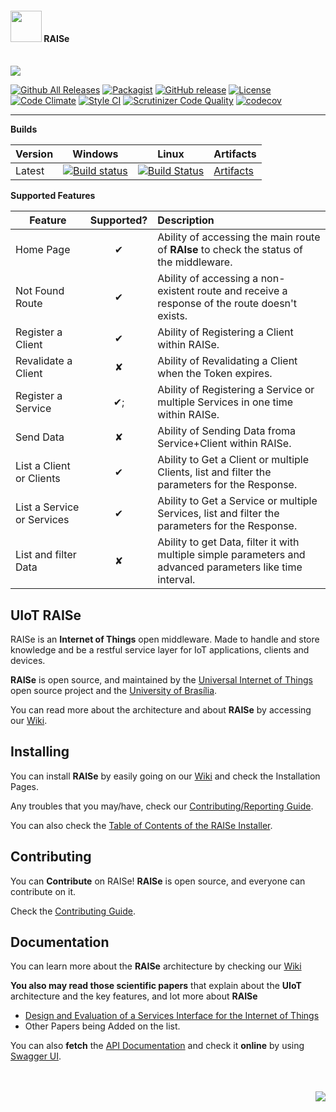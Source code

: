 <p align="center">
  <h4><img src="http://imgur.com/iQU8c9L.png" width="50px"/> RAISe</h4>
  <br>
  <img src="https://img.shields.io/badge/platform-macOS%20%7C%20Linux%20%7C%20Windows-lightgrey.svg"/>
</p>

[![Github All Releases](https://img.shields.io/github/downloads/uiot/raise/total.svg)](https://github.com/uiot/raise/releases) [![Packagist](https://img.shields.io/packagist/v/uiot/raise.svg)](https://packagist.org/packages/uiot/raise) [![GitHub release](https://img.shields.io/github/release/uiot/raise.svg)](https://github.com/uiot/raise/releases) [![License](https://img.shields.io/badge/License-Apache%202.0-blue.svg)](https://opensource.org/licenses/Apache-2.0) [![Code Climate](https://codeclimate.com/github/UIoT/RAISe/badges/gpa.svg)](https://codeclimate.com/github/UIoT/RAISe) [![Style CI](https://styleci.io/repos/34536644/shield?style=flat)](https://styleci.io/repos/34536644/) [![Scrutinizer Code Quality](https://scrutinizer-ci.com/g/UIoT/RAISe/badges/quality-score.png?b=sbr)](https://scrutinizer-ci.com/g/UIoT/RAISe/?branch=sbr) [![codecov](https://codecov.io/gh/uiot/RAISe/branch/sbr/graph/badge.svg)](https://codecov.io/gh/uiot/RAISe)


<hr>

<b>Builds</b>

Version | Windows | Linux | Artifacts |
--------|---------|-------|-----------|
Latest  | [![Build status](https://ci.appveyor.com/api/projects/status/jjwmx9moinqrha2n?svg=true)](https://ci.appveyor.com/project/sant0ro/raise-askjk)   | [![Build Status](https://travis-ci.org/uiot/raise.svg?branch=sbr)](https://travis-ci.org/uiot/raise) | [Artifacts](https://ci.appveyor.com/project/sant0ro/raise-askjk/branch/sbr/artifacts) |

<b>Supported Features</b>

| Feature  |  Supported?   | Description  |
|----------|:-------------:|:-------------|
| Home Page |    &#10004;  |  Ability of accessing the main route of **RAIse** to check the status of the middleware. |
| Not Found Route |    &#10004;  |  Ability of accessing a non-existent route and receive a response of the route doesn't exists. |
| Register a Client |    &#10004;  |  Ability of Registering a Client within RAISe. |
| Revalidate a Client |    &#10008;  |  Ability of Revalidating a Client when the Token expires. |
| Register a Service |    &#10004;;  |  Ability of Registering a Service or multiple Services in one time within RAISe. |
| Send Data |    &#10008;  |  Ability of Sending Data froma  Service+Client within RAISe. |
| List a Client or Clients |    &#10004;  |  Ability to Get a Client or multiple Clients, list and filter the parameters for the Response. |
| List a Service or Services |    &#10004;  |  Ability to Get a Service or multiple Services, list and filter the parameters for the Response. |
| List and filter Data |    &#10008;  |  Ability to get Data, filter it with multiple simple parameters and advanced parameters like time interval. |

UIoT RAISe
----------

RAISe is an <b>Internet of Things</b> open middleware. Made to handle and store knowledge and be a restful service layer for IoT applications, clients and devices.

<b>RAISe</b> is open source, and maintained by the [Universal Internet of Things](https://uiot.org) open source project and the [University of Brasília](http://www.unb.br).

You can read more about the architecture and about <b>RAISe</b> by accessing our [Wiki](wiki).

Installing
----------

You can install <b>RAISe</b> by easily going on our [Wiki](wiki) and check the Installation Pages.

Any troubles that you may/have, check our [Contributing/Reporting Guide](CONTRIBUTING.md).

You can also check the [Table of Contents of the RAISe Installer](wiki/installer-reference).

Contributing
------------

You can <b>Contribute</b> on RAISe! <b>RAISe</b> is open source, and everyone can contribute on it.

Check the [Contributing Guide](CONTRIBUTING.md).

Documentation
-------------

You can learn more about the <b>RAISe</b> architecture by checking our [Wiki](wiki)

<b>You also may read those scientific papers</b> that explain about the <b>UIoT</b> architecture and the key features, and lot more about <b>RAISe</b>
* [Design and Evaluation of a Services Interface for the Internet of Things](http://dl.acm.org/citation.cfm?id=3023305)
* Other Papers being Added on the list.

You can also **fetch** the [API Documentation](docs/) and check it **online** by using [Swagger UI](http://docs.uiot.org/raise/).

<br>
<br>
<img align="right" src="http://3.bp.blogspot.com/_0oAS_01e8zM/SfEXdfGyQRI/AAAAAAAAAEI/D94K-PR5owU/s200/unb_logo.gif">
